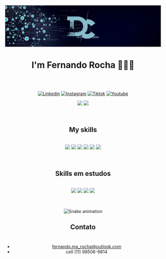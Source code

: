 <br/>

<img src="logo-git.jpg" />

<div align="center">
  
# I'm Fernando Rocha 🤙🤙🤙
  
</div>
<br/><br/>

<div align="center">

[![Linkedin](https://img.shields.io/badge/LinkedIn-0077B5?style=for-the-badge&logo=linkedin&logoColor=white)](https://www.linkedin.com/in/fernandorochadaycode/)
[![Instagram](https://img.shields.io/badge/Instagram-E4405F?style=for-the-badge&logo=instagram&logoColor=white)](https://www.instagram.com/_daycode_/)
[![Tiktok](https://img.shields.io/badge/TikTok-000000?style=for-the-badge&logo=tiktok&logoColor=white)](https://www.tiktok.com/@_daycode_)
[![Youtube](https://img.shields.io/badge/YouTube-FF0000?style=for-the-badge&logo=youtube&logoColor=white)](https://www.youtube.com/channel/UCbvFdyOVI8YSa-sH7MMBWkQ)
</div>

<div align="center">
  <img  height="160em" src="https://github-readme-stats.vercel.app/api?username=fernandoroch&show_icons=true&theme=radical"/>
  <img height="160em" src="https://github-readme-stats.vercel.app/api/top-langs/?username=fernandoroch&layout=compact" />
</div>
<br/><br/>


<div align="center">

## My skills
  
</div><br/>
<div align="center">

<img width="40" src="https://cdn.jsdelivr.net/gh/devicons/devicon/icons/html5/html5-original-wordmark.svg" />
<img width="40" src="https://cdn.jsdelivr.net/gh/devicons/devicon/icons/css3/css3-original-wordmark.svg" />
<img width="40" src="https://cdn.jsdelivr.net/gh/devicons/devicon/icons/javascript/javascript-original.svg" />
<img width="40" src="https://cdn.jsdelivr.net/gh/devicons/devicon/icons/react/react-original-wordmark.svg" />
<img width="40" src="https://cdn.jsdelivr.net/gh/devicons/devicon/icons/github/github-original.svg" />
<img width="40" src="https://cdn.jsdelivr.net/gh/devicons/devicon/icons/git/git-plain-wordmark.svg" />
  




</div><br/><br/>

<div align="center">
  
## Skills em estudos

<div align="center"><br/>
<img width="40" src="https://cdn.jsdelivr.net/gh/devicons/devicon/icons/typescript/typescript-plain.svg" />
<img width="40" src="https://cdn.jsdelivr.net/gh/devicons/devicon/icons/sass/sass-original.svg" />
<img width="40" src="https://cdn.jsdelivr.net/gh/devicons/devicon/icons/bootstrap/bootstrap-original-wordmark.svg" />
<img width="40" src="https://cdn.jsdelivr.net/gh/devicons/devicon/icons/nodejs/nodejs-original.svg" />

</div><br/><br/>

<div align="center">

  ![Snake animation](https://github.com/danielbped/danielbped/blob/output/github-contribution-grid-snake.svg)
  
</div>

## Contato<br/><br/>
- fernando.ma_rocha@outlook.com<br/>
- cell (11) 98506-9814<br/>
